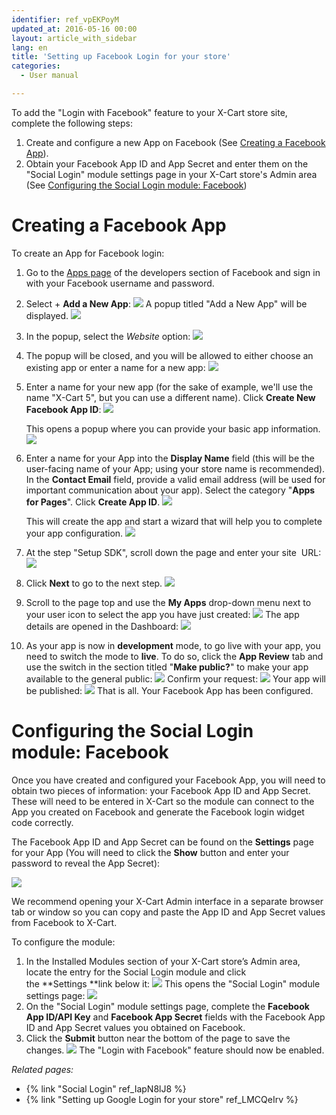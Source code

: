 ```yaml
---
identifier: ref_vpEKPoyM
updated_at: 2016-05-16 00:00
layout: article_with_sidebar
lang: en
title: 'Setting up Facebook Login for your store'
categories:
  - User manual

---
```



To add the "Login with Facebook" feature to your X-Cart store site, complete the following steps:

1.  Create and configure a new App on Facebook (See [Creating a Facebook App](#creating-a-facebook-app)).
2.  Obtain your Facebook App ID and App Secret and enter them on the "Social Login" module settings page in your X-Cart store's Admin area (See [Configuring the Social Login module: Facebook](#configuring-the-social-login-module-facebook))

# Creating a Facebook App

To create an App for Facebook login:

1.  Go to the [Apps page](https://developers.facebook.com/apps) of the developers section of Facebook and sign in with your Facebook username and password.
2.  Select + **Add a New App**:
    ![]({{site.baseurl}}/attachments/7504575/9439746.png?effects=drop-shadow)
    A popup titled "Add a New App" will be displayed.
    ![]({{site.baseurl}}/attachments/7504575/9439747.png?effects=drop-shadow)
3.  In the popup, select the _Website_ option:
    ![]({{site.baseurl}}/attachments/7504575/9439748.png?effects=drop-shadow)

4.  The popup will be closed, and you will be allowed to either choose an existing app or enter a name for a new app:
    ![]({{site.baseurl}}/attachments/7504575/9439749.png?effects=drop-shadow)

5.  Enter a name for your new app (for the sake of example, we'll use the name "X-Cart 5", but you can use a different name). Click **Create New Facebook App ID**:
    ![]({{site.baseurl}}/attachments/7504575/9439750.png?effects=drop-shadow)

    This opens a popup where you can provide your basic app information. 
    ![]({{site.baseurl}}/attachments/7504575/9439752.png?effects=drop-shadow)

6.  Enter a name for your App into the **Display Name** field (this will be the user-facing name of your App; using your store name is recommended). In the **Contact Email** field, provide a valid email address (will be used for important communication about your app). Select the category "**Apps for Pages**". Click **Create App ID**.
    ![]({{site.baseurl}}/attachments/7504575/9439751.png?effects=drop-shadow)

    This will create the app and start a wizard that will help you to complete your app configuration.
    ![]({{site.baseurl}}/attachments/7504575/9439781.png?effects=drop-shadow)

7.  At the step "Setup SDK", scroll down the page and enter your site  URL:
    ![]({{site.baseurl}}/attachments/7504575/9439783.png?effects=drop-shadow)
8.  Click **Next** to go to the next step.
    ![]({{site.baseurl}}/attachments/7504575/9439784.png?effects=drop-shadow)

9.  Scroll to the page top and use the **My Apps** drop-down menu next to your user icon to select the app you have just created:
    ![]({{site.baseurl}}/attachments/7504575/9439785.png?effects=drop-shadow)
    The app details are opened in the Dashboard:
    ![]({{site.baseurl}}/attachments/7504575/9439786.png?effects=drop-shadow)
10.  As your app is now in **development** mode, to go live with your app, you need to switch the mode to **live**. To do so, click the **App Review** tab and use the switch in the section titled "**Make <your app name> public?**" to make your app available to the general public:
    ![]({{site.baseurl}}/attachments/7504575/9439787.png?effects=drop-shadow)
    Confirm your request:
    ![]({{site.baseurl}}/attachments/7504575/9439788.png?effects=drop-shadow)
    Your app will be published:
    ![]({{site.baseurl}}/attachments/7504575/9439789.png?effects=drop-shadow)
    That is all. Your Facebook App has been configured.

# Configuring the Social Login module: Facebook

Once you have created and configured your Facebook App, you will need to obtain two pieces of information: your Facebook App ID and App Secret. These will need to be entered in X-Cart so the module can connect to the App you created on Facebook and generate the Facebook login widget code correctly.

The Facebook App ID and App Secret can be found on the **Settings** page for your App (You will need to click the **Show** button and enter your password to reveal the App Secret):

![]({{site.baseurl}}/attachments/7504575/9439790.png?effects=drop-shadow)

We recommend opening your X-Cart Admin interface in a separate browser tab or window so you can copy and paste the App ID and App Secret values from Facebook to X-Cart.

To configure the module:

1.  In the Installed Modules section of your X-Cart store’s Admin area, locate the entry for the Social Login module and click the **Settings **link below it:
    ![]({{site.baseurl}}/attachments/7504575/9439791.png?effects=drop-shadow)
    This opens the "Social Login" module settings page:
    ![]({{site.baseurl}}/attachments/7504575/9439792.png?effects=drop-shadow)
2.  On the "Social Login" module settings page, complete the **Facebook App ID/API Key** and **Facebook App Secret** fields with the Facebook App ID and App Secret values you obtained on Facebook. 
3.  Click the **Submit** button near the bottom of the page to save the changes.
    ![]({{site.baseurl}}/attachments/7504575/9439793.png?effects=drop-shadow)
    The "Login with Facebook" feature should now be enabled.

_Related pages:_

*   {% link "Social Login" ref_IapN8lJ8 %}
*   {% link "Setting up Google Login for your store" ref_LMCQeIrv %}

